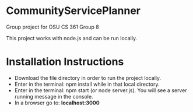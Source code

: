 # CommunityServicePlanner
Group project for OSU CS 361 Group 8

This project works with node.js and can be run locally.
# Installation Instructions

* Download the file directory in order to run the project locally.
* Enter in the terminal: npm install while in that local directory.
* Enter in the terminal: npm start (or node server.js). You will see a server running message in the console.
* In a browser go to: __localhost:3000__
